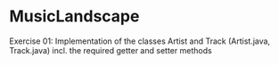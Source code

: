 # MusicLandscape
Exercise 01: Implementation of the classes Artist and Track (Artist.java, Track.java) incl. the required getter and setter methods
